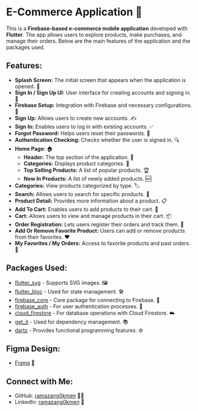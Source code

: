 # E-Commerce Application 🌟

This is a **Firebase-based e-commerce mobile application** developed with **Flutter**. The app allows users to explore products, make purchases, and manage their orders. Below are the main features of the application and the packages used.

## Features:

- **Splash Screen:** The initial screen that appears when the application is opened. 🚀
- **Sign In / Sign Up UI:** User interface for creating accounts and signing in. 🔐
- **Firebase Setup:** Integration with Firebase and necessary configurations. 🔧
- **Sign Up:** Allows users to create new accounts. ✍️
- **Sign In:** Enables users to log in with existing accounts. ✅
- **Forgot Password:** Helps users reset their passwords. 🔄
- **Authentication Checking:** Checks whether the user is signed in. 🔍
- **Home Page:** 🏠
  - **Header:** The top section of the application. 🌟
  - **Categories:** Displays product categories. 📂
  - **Top Selling Products:** A list of popular products. 🏆
  - **New In Products:** A list of newly added products. 🆕
- **Categories:** View products categorized by type. 🏷️
- **Search:** Allows users to search for specific products. 🔎
- **Product Detail:** Provides more information about a product. 📋
- **Add To Cart:** Enables users to add products to their cart. 🛒
- **Cart:** Allows users to view and manage products in their cart. 📦
- **Order Registration:** Lets users register their orders and track them. 📝
- **Add Or Remove Favorite Product:** Users can add or remove products from their favorites. ❤️
- **My Favorites / My Orders:** Access to favorite products and past orders. 🌈

## Packages Used:

- [flutter_svg](https://pub.dev/packages/flutter_svg) - Supports SVG images. 🖼️
- [flutter_bloc](https://pub.dev/packages/flutter_bloc) - Used for state management. 🛠️
- [firebase_core](https://pub.dev/packages/firebase_core) - Core package for connecting to Firebase. 🔗
- [firebase_auth](https://pub.dev/packages/firebase_auth) - For user authentication processes. 🔑
- [cloud_firestore](https://pub.dev/packages/cloud_firestore) - For database operations with Cloud Firestore. ☁️
- [get_it](https://pub.dev/packages/get_it) - Used for dependency management. 📚
- [dartz](https://pub.dev/packages/dartz) - Provides functional programming features. ⚙️

## Figma Design:
- [Figma](https://www.figma.com/design/wXIbCizX7XmcNN9dGpc9TU/Ecommerce-Mobile-App-(Community)) 🎨

## Connect with Me:
- GitHub: [ramazang0kmen](https://github.com/ramazang0kmen) 👨‍💻
- LinkedIn: [ramazang0kmen](https://www.linkedin.com/in/ramazang0kmen/) 💼
